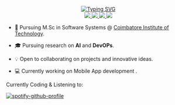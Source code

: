 <p align="center">
<a href="https://github.com/Pramod-Krishnaa">
    <img src="https://readme-typing-svg.demolab.com?font=Georgia&size=18&duration=2000&pause=100&multiline=true&width=500&height=80&lines=Pramod;Researcher+%7C+Student+%7C+Software+Engineer;AI+%7C+DevOPs+%7C+Bots" alt="Typing SVG" />
</a>
<br/>

<a href="https://pramodkrishnaa.netlify.app">
    <img src="https://img.shields.io/badge/Website-pramod.tech-blue?style=flat-square">
</a>  
  
<a href="https://www.linkedin.com/in/pramod-krishnaa/">
    <img src="https://img.shields.io/badge/-Linkedin-blue?style=flat-square&logo=linkedin">
</a>
<a href="mailto:pramod.krish2002@gmail.com">
    <img src="https://img.shields.io/badge/-Email-blue?style=flat-square&logo=gmail&logoColor=white">
</a>

<a href="https://github.com/Pramod-Krishnaa">
    <img src="https://github-stats-alpha.vercel.app/api?username=Pramod-Krishnaa&cc=000&tc=fff&ic=fff&bc=000">
</a>

</p>

* 📖 Pursuing M.Sc in Software Systems @ [Coimbatore Institute of Technology](http://www.cit.edu.in/academics/computing-department/). 

* 🎓 Pursuing research on **AI** and **DevOPs**.

* 💡 Open to collaborating on projects and innovative ideas. 

* 💻 Currently working on Mobile App development .

Currently Coding & Listening to:

[![spotify-github-profile](https://spotify-github-profile.vercel.app/api/view?uid=11159336621&cover_image=true&theme=novatorem&show_offline=true&bar_color=53b14f&bar_color_cover=false)](https://open.spotify.com/user/11159336621)

</details>
